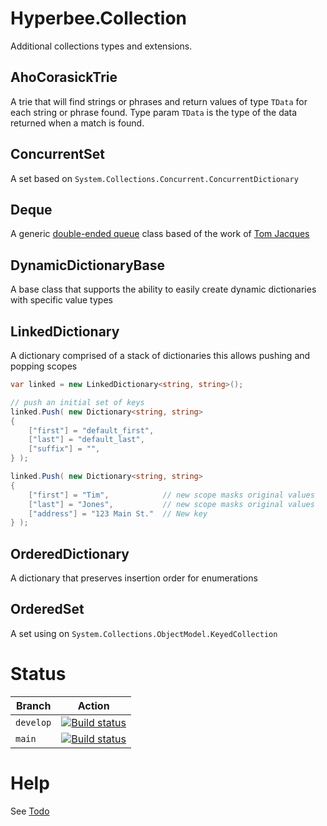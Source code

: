 ﻿# Hyperbee.Collection

Additional collections types and extensions.

 ## AhoCorasickTrie
 A trie that will find strings or phrases and return values of type `TData` for each string or phrase found.  Type param `TData` is the type of the data returned when a match is found.

 ## ConcurrentSet
 A set based on `System.Collections.Concurrent.ConcurrentDictionary`

 ## Deque
 A generic [double-ended queue](https://en.wikipedia.org/wiki/Double-ended_queue) class based of the work of [Tom Jacques](https://github.com/tejacques/Deque)

## DynamicDictionaryBase
A base class that supports the ability to easily create dynamic dictionaries with specific value types

## LinkedDictionary

A dictionary comprised of a stack of dictionaries this allows pushing and popping scopes

```csharp
var linked = new LinkedDictionary<string, string>();

// push an initial set of keys
linked.Push( new Dictionary<string, string>
{
    ["first"] = "default_first",
    ["last"] = "default_last",
    ["suffix"] = "",
} );

linked.Push( new Dictionary<string, string>
{
    ["first"] = "Tim",            // new scope masks original values
    ["last"] = "Jones",           // new scope masks original values
    ["address"] = "123 Main St."  // New key
} );
```

## OrderedDictionary
A dictionary that preserves insertion order for enumerations

## OrderedSet
A set using on `System.Collections.ObjectModel.KeyedCollection`


# Status

| Branch     | Action                                                                                                                                                                                                                      |
|------------|-----------------------------------------------------------------------------------------------------------------------------------------------------------------------------------------------------------------------------|
| `develop`  | [![Build status](https://github.com/Stillpoint-Software/hyperbee.collection/actions/workflows/publish.yml/badge.svg?branch=develop)](https://github.com/Stillpoint-Software/hyperbee.collection/actions/workflows/publish.yml)  |
| `main`     | [![Build status](https://github.com/Stillpoint-Software/hyperbee.collection/actions/workflows/publish.yml/badge.svg)](https://github.com/Stillpoint-Software/hyperbee.collection/actions/workflows/publish.yml)                 |


# Help

See [Todo](https://github.com/Stillpoint-Software/hyperbee.collection/blob/main/docs/todo.md)
